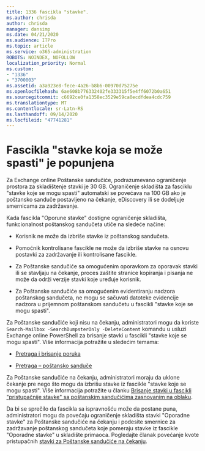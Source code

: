 ```yaml
---
title: 1336 fascikla "stavke".
ms.author: chrisda
author: chrisda
manager: dansimp
ms.date: 04/21/2020
ms.audience: ITPro
ms.topic: article
ms.service: o365-administration
ROBOTS: NOINDEX, NOFOLLOW
localization_priority: Normal
ms.custom:
- "1336"
- "3700003"
ms.assetid: a3a923e8-fece-4a26-b8b6-00970d75275e
ms.openlocfilehash: 6ae608b776332402fe333315f5e4ff6072b0a651
ms.sourcegitcommit: c6692ce0fa1358ec3529e59ca0ecdfdea4cdc759
ms.translationtype: MT
ms.contentlocale: sr-Latn-RS
ms.lasthandoff: 09/14/2020
ms.locfileid: "47741281"
---
```

# <a name="the-recoverable-items-folder-is-full"></a>Fascikla "stavke koja se može spasti" je popunjena

Za Exchange online Poštanske sandučiće, podrazumevano ograničenje prostora za skladištenje stavki je 30 GB. Ograničenje skladišta za fasciklu "stavke koje se mogu spasti" automatski se povećava na 100 GB ako je poštansko sanduče postavljeno na čekanje, eDiscovery ili se dodeljuje smernicama za zadržavanje.

Kada fascikla "Oporune stavke" dostigne ograničenje skladišta, funkcionalnost poštanskog sandučeta utiče na sledeće načine:

- Korisnik ne može da izbriše stavke iz poštanskog sandučeta.

- Pomoćnik kontrolisane fascikle ne može da izbriše stavke na osnovu postavki za zadržavanje ili kontrolisane fascikle.

- Za Poštanske sandučiće sa omogućenim oporavkom za oporavak stavki ili se stavljaju na čekanje, proces zaštite stranice kopiranja i pisanja ne može da održi verzije stavki koje uređuje korisnik.

- Za Poštanske sandučiće sa omogućenim evidentiranju nadzora poštanskog sandučeta, ne mogu se sačuvati datoteke evidencije nadzora u prijemnom poštanskom sandučetu u fascikli "stavke koje se mogu spasti".

Za Poštanske sandučiće koji nisu na čekanju, administratori mogu da koriste `Search-Mailbox -SearchDumpsterOnly -DeleteContent` komandu u usluzi Exchange online PowerShell za brisanje stavki u fascikli "stavke koje se mogu spasti". Više informacija potražite u sledećim temama:

- [Pretraga i brisanje poruka](https://docs.microsoft.com/microsoft-365/compliance/search-for-and-delete-messagesadmin-help)

- [Pretraga – poštansko sanduče](https://docs.microsoft.com/powershell/module/exchange/mailboxes/Search-Mailbox)

Za Poštanske sandučiće na čekanju, administratori moraju da uklone čekanje pre nego što mogu da izbrišu stavke iz fascikle "stavke koje se mogu spasti". Više informacija potražite u članku [Brisanje stavki u fascikli "pristupačnije stavke" sa poštanskim sandučićima zasnovanim na oblaku](https://docs.microsoft.com/microsoft-365/compliance/delete-items-in-the-recoverable-items-folder-of-mailboxes-on-hold).

Da bi se sprečilo da fascikla sa ispravnošću može da postane puna, administratori mogu da povećaju ograničenje skladišta stavki "Oporadne stavke" za Poštanske sandučiće na čekanju i podesite smernice za zadržavanje poštanskog sandučeta koje pomeraju stavke iz fascikle "Oporadne stavke" u skladište primaoca. Pogledajte članak povećanje kvote pristupačnih [stavki za Poštanske sandučiće na čekanju](https://docs.microsoft.com/microsoft-365/compliance/increase-the-recoverable-quota-for-mailboxes-on-hold).
